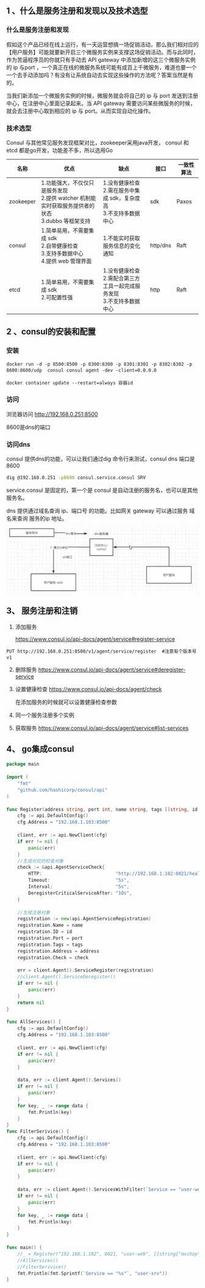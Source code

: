 ## 1 、什么是服务注册和发现以及技术选型

### 什么是服务注册和发现

假如这个产品已经在线上运行，有一天运营想搞一场促销活动，那么我们相对应的【用户服务】可能就要新开启三个微服务实例来支撑这场促销活动。而与此同时，作为苦逼程序员的你就只有手动去 API gateway 中添加新增的这三个微服务实例的 ip 与port ，一个真正在线的微服务系统可能有成百上千微服务，难道也要一个一个去手动添加吗？有没有让系统自动去实现这些操作的方法呢？答案当然是有的。

当我们新添加一个微服务实例的时候，微服务就会将自己的 ip 与 port 发送到注册中心，在注册中心里面记录起来。当 API gateway 需要访问某些微服务的时候，就会去注册中心取到相应的 ip 与 port。从而实现自动化操作。

### 技术选型

Consul 与其他常见服务发现框架对比，zookeeper采用java开发， consul 和 etcd 都是go开发，功能差不多，所以选用Go

| **名称**  | **优点**                                                     | **缺点**                                                     | **接口** | **一致性算法** |
| --------- | ------------------------------------------------------------ | ------------------------------------------------------------ | -------- | -------------- |
| zookeeper | 1.功能强大，不仅仅只是服务发现<br/> 2.提供 watcher 机制能实时获取服务提供者的状态 <br/>3.dubbo 等框架支持 | 1.没有健康检查<br/>2.需在服务中集成 sdk，复杂度高<br/>3.不支持多数据中心 | sdk      | Paxos          |
| consul    | 1.简单易用，不需要集成 sdk<br/>2.自带健康检查<br/>3.支持多数据中心<br/>4.提供 web 管理界面 | 1.不能实时获取服务信息的变化通知                             | http/dns | Raft           |
| etcd      | 1.简单易用，不需要集成 sdk<br/>2.可配置性强                  | 1.没有健康检查<br/>2.需配合第三方工具一起完成服务发现<br/>3.不支持多数据中心 | http     | Raft           |

## 2 、consul的安装和配置

### 安装

```shell
docker run -d -p 8500:8500 -p 8300:8300 -p 8301:8301 -p 8302:8302 -p 8600:8600/udp  consul consul agent -dev -client=0.0.0.0

docker container update --restart=always 容器id
```

### 访问

浏览器访问 http://192.168.0.251:8500

8600是dns的端口

### 访问dns

consul 提供dns的功能，可以让我们通过dig 命令行来测试，consul  dns 端口是 8600

```sh
dig @192.168.0.251 -p8600 consul.service.consul SRV
```

service.consul 是固定的，第一个是 consul 是自动注册的服务名，也可以是其他服务名。

dns 提供通过域名查询 ip、端口号 的功能。比如网关 gateway 可以通过服务 域名来查询 服务的ip 地址。



![1](img/1.PNG)



## 3、 服务注册和注销

1.  添加服务

    https://www.consul.io/api-docs/agent/service#register-service

   ```shell
   PUT http://192.168.0.251:8500/v1/agent/service/register  #注意有个版本号v1
   ```

2. 删除服务 https://www.consul.io/api-docs/agent/service#deregister-service

3. 设置健康检查  https://www.consul.io/api-docs/agent/check

   在添加服务的时候就可以设置健康检查参数

4. 同一个服务注册多个实例

5. 获取服务  https://www.consul.io/api-docs/agent/service#list-services

 

## 4、 go集成consul

```go
package main

import (
	"fmt"
	"github.com/hashicorp/consul/api"
)

func Register(address string, port int, name string, tags []string, id string) error {
	cfg := api.DefaultConfig()
	cfg.Address = "192.168.1.103:8500"

	client, err := api.NewClient(cfg)
	if err != nil {
		panic(err)
	}
	//生成对应的检查对象
	check := &api.AgentServiceCheck{
		HTTP:                           "http://192.168.1.102:8021/health",
		Timeout:                        "5s",
		Interval:                       "5s",
		DeregisterCriticalServiceAfter: "10s",
	}

	//生成注册对象
	registration := new(api.AgentServiceRegistration)
	registration.Name = name
	registration.ID = id
	registration.Port = port
	registration.Tags = tags
	registration.Address = address
	registration.Check = check

	err = client.Agent().ServiceRegister(registration)
	//client.Agent().ServiceDeregister()
	if err != nil {
		panic(err)
	}
	return nil
}

func AllServices() {
	cfg := api.DefaultConfig()
	cfg.Address = "192.168.1.103:8500"

	client, err := api.NewClient(cfg)
	if err != nil {
		panic(err)
	}

	data, err := client.Agent().Services()
	if err != nil {
		panic(err)
	}
	for key, _ := range data {
		fmt.Println(key)
	}
}
func FilterSerivice() {
	cfg := api.DefaultConfig()
	cfg.Address = "192.168.1.103:8500"

	client, err := api.NewClient(cfg)
	if err != nil {
		panic(err)
	}

	data, err := client.Agent().ServicesWithFilter(`Service == "user-web"`)
	if err != nil {
		panic(err)
	}
	for key, _ := range data {
		fmt.Println(key)
	}
}

func main() {
	//_ = Register("192.168.1.102", 8021, "user-web", []string{"mxshop", "bobby"}, "user-web")
	//AllServices()
	//FilterSerivice()
	fmt.Println(fmt.Sprintf(`Service == "%s"`, "user-srv"))
}
```

